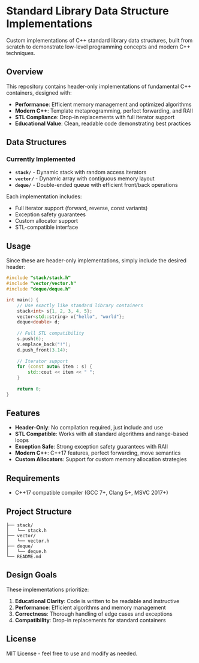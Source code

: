 # Standard Library Data Structure Implementations

Custom implementations of C++ standard library data structures, built from scratch to demonstrate low-level programming concepts and modern C++ techniques.

## Overview

This repository contains header-only implementations of fundamental C++ containers, designed with:

- **Performance**: Efficient memory management and optimized algorithms
- **Modern C++**: Template metaprogramming, perfect forwarding, and RAII
- **STL Compliance**: Drop-in replacements with full iterator support
- **Educational Value**: Clean, readable code demonstrating best practices

## Data Structures

### Currently Implemented

- **`stack/`** - Dynamic stack with random access iterators
- **`vector/`** - Dynamic array with contiguous memory layout  
- **`deque/`** - Double-ended queue with efficient front/back operations

Each implementation includes:
- Full iterator support (forward, reverse, const variants)
- Exception safety guarantees
- Custom allocator support
- STL-compatible interface

## Usage

Since these are header-only implementations, simply include the desired header:

```cpp
#include "stack/stack.h"
#include "vector/vector.h" 
#include "deque/deque.h"

int main() {
    // Use exactly like standard library containers
    stack<int> s{1, 2, 3, 4, 5};
    vector<std::string> v{"hello", "world"};
    deque<double> d;
    
    // Full STL compatibility
    s.push(6);
    v.emplace_back("!");
    d.push_front(3.14);
    
    // Iterator support
    for (const auto& item : s) {
        std::cout << item << " ";
    }
    
    return 0;
}
```

## Features

- **Header-Only**: No compilation required, just include and use
- **STL Compatible**: Works with all standard algorithms and range-based loops
- **Exception Safe**: Strong exception safety guarantees with RAII
- **Modern C++**: C++17 features, perfect forwarding, move semantics
- **Custom Allocators**: Support for custom memory allocation strategies

## Requirements

- C++17 compatible compiler (GCC 7+, Clang 5+, MSVC 2017+)

## Project Structure

```
├── stack/
│   └── stack.h
├── vector/  
│   └── vector.h
├── deque/
│   └── deque.h
└── README.md
```

## Design Goals

These implementations prioritize:

1. **Educational Clarity**: Code is written to be readable and instructive
2. **Performance**: Efficient algorithms and memory management
3. **Correctness**: Thorough handling of edge cases and exceptions
4. **Compatibility**: Drop-in replacements for standard containers

## License

MIT License - feel free to use and modify as needed.